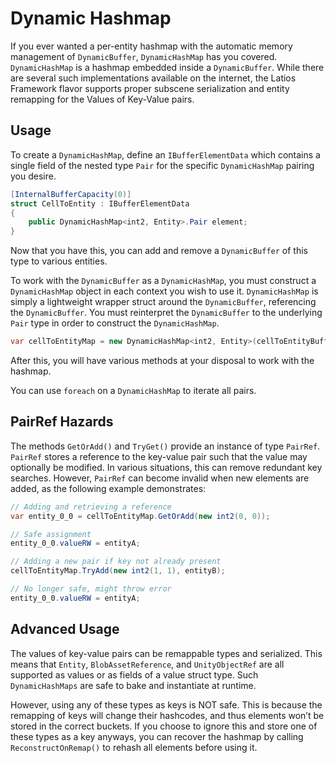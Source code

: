 # Dynamic Hashmap

If you ever wanted a per-entity hashmap with the automatic memory management of
`DynamicBuffer`, `DynamicHashMap` has you covered. `DynamicHashMap` is a hashmap
embedded inside a `DynamicBuffer`. While there are several such implementations
available on the internet, the Latios Framework flavor supports proper subscene
serialization and entity remapping for the Values of Key-Value pairs.

## Usage

To create a `DynamicHashMap`, define an `IBufferElementData` which contains a
single field of the nested type `Pair` for the specific `DynamicHashMap` pairing
you desire.

```csharp
[InternalBufferCapacity(0)]
struct CellToEntity : IBufferElementData
{
    public DynamicHashMap<int2, Entity>.Pair element;
}
```

Now that you have this, you can add and remove a `DynamicBuffer` of this type to
various entities.

To work with the `DynamicBuffer` as a `DynamicHashMap`, you must construct a
`DynamicHashMap` object in each context you wish to use it. `DynamicHashMap` is
simply a lightweight wrapper struct around the `DynamicBuffer`, referencing the
`DynamicBuffer`. You must reinterpret the `DynamicBuffer` to the underlying
`Pair` type in order to construct the `DynamicHashMap`.

```csharp
var cellToEntityMap = new DynamicHashMap<int2, Entity>(cellToEntityBuffer.Reinterpret<DynamicHashMap<int2, Entity>.Pair>());
```

After this, you will have various methods at your disposal to work with the
hashmap.

You can use `foreach` on a `DynamicHashMap` to iterate all pairs.

## PairRef Hazards

The methods `GetOrAdd()` and `TryGet()` provide an instance of type `PairRef`.
`PairRef` stores a reference to the key-value pair such that the value may
optionally be modified. In various situations, this can remove redundant key
searches. However, `PairRef` can become invalid when new elements are added, as
the following example demonstrates:

```csharp
// Adding and retrieving a reference
var entity_0_0 = cellToEntityMap.GetOrAdd(new int2(0, 0));

// Safe assignment
entity_0_0.valueRW = entityA;

// Adding a new pair if key not already present
cellToEntityMap.TryAdd(new int2(1, 1), entityB);

// No longer safe, might throw error
entity_0_0.valueRW = entityA;
```

## Advanced Usage

The values of key-value pairs can be remappable types and serialized. This means
that `Entity`, `BlobAssetReference`, and `UnityObjectRef` are all supported as
values or as fields of a value struct type. Such `DynamicHashMaps` are safe to
bake and instantiate at runtime.

However, using any of these types as keys is NOT safe. This is because the
remapping of keys will change their hashcodes, and thus elements won’t be stored
in the correct buckets. If you choose to ignore this and store one of these
types as a key anyways, you can recover the hashmap by calling
`ReconstructOnRemap()` to rehash all elements before using it.
